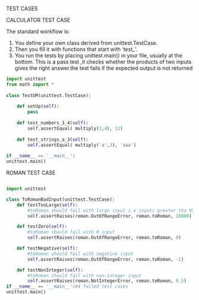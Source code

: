 TEST CASES

CALCULATOR TEST CASE

The standard workflow is:
1. You define your own class derived from unittest.TestCase.
2. Then you fill it with functions that start with ‘test_’.
3. You run the tests by placing unittest.main() in your file, usually at the bottom.
This is a pass test ,it checks whether the products of two inputs gives the right answer.the test fails if the expected output is not returned

```python
import unittest
from math import *
 
class TestUM(unittest.TestCase):
 
    def setUp(self):
        pass
 
    def test_numbers_3_4(self):
        self.assertEqual( multiply(3,4), 12)
 
    def test_strings_a_3(self):
        self.assertEqual( multiply('a',3), 'aaa')
 
if __name__ == '__main__':
unittest.main()
```




 ROMAN TEST CASE
 
 
```python

import unittest

class ToRomanBadInput(unittest.TestCase):                            
    def testTooLarge(self):                                          
        #toRoman should fail with large input i.e inputs greater tha 9999                 
        self.assertRaises(roman.OutOfRangeError, roman.toRoman, 10000) 

    def testZero(self):                                              
        #toRoman should fail with 0 input                      
        self.assertRaises(roman.OutOfRangeError, roman.toRoman, 0)    

    def testNegative(self):                                          
        #toRoman should fail with negative input                
        self.assertRaises(roman.OutOfRangeError, roman.toRoman, -1)  

    def testNonInteger(self):                                        
        #toRoman should fail with non-integer input             
        self.assertRaises(roman.NotIntegerError, roman.toRoman, 0.5) 
if __name__ == '__main__':#4 failed test cases
unittest.main()
```

